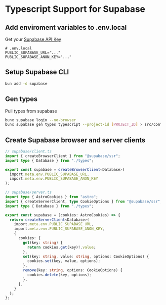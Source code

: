 # Typescript Support for Supabase

## Add enviroment variables to .env.local

Get your [Supabase API Key](https://supabase.com/dashboard/project/_/settings/api)

```
# .env.local
PUBLIC_SUPABASE_URL="..."
PUBLIC_SUPABASE_ANON_KEY="..."
```

## Setup Supabase CLI

```bash
bun add -d supabase
```

## Gen types

Pull types from supabase

```bash
bunx supabase login --no-browser
bunx supabase gen types typescript --project-id [PROJECT_ID] > src/configs/supabase/types.d.ts
```

## Create Supabase browser and server clients

```ts
// supabase/client.ts
import { createBrowserClient } from "@supabase/ssr";
import type { Database } from "./types";

export const supabase = createBrowserClient<Database>(
  import.meta.env.PUBLIC_SUPABASE_URL,
  import.meta.env.PUBLIC_SUPABASE_ANON_KEY
);
```

```ts
// supabase/server.ts
import type { AstroCookies } from "astro";
import { createServerClient, type CookieOptions } from "@supabase/ssr";
import type { Database } from "./types";

export const supabase = (cookies: AstroCookies) => {
  return createServerClient<Database>(
    import.meta.env.PUBLIC_SUPABASE_URL,
    import.meta.env.PUBLIC_SUPABASE_ANON_KEY,
    {
      cookies: {
        get(key: string) {
          return cookies.get(key)?.value;
        },
        set(key: string, value: string, options: CookieOptions) {
          cookies.set(key, value, options);
        },
        remove(key: string, options: CookieOptions) {
          cookies.delete(key, options);
        },
      },
    }
  );
};
```
